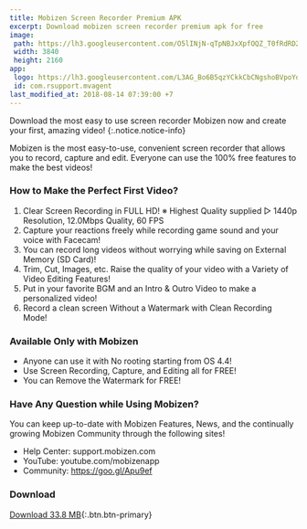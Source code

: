 ```yaml
---
title: Mobizen Screen Recorder Premium APK
excerpt: Download mobizen screen recorder premium apk for free
image:
 path: https://lh3.googleusercontent.com/O5lINjN-qTpNBJxXpfOQZ_T0fRdRD226a3ZHje7dCEQdqYwygnjGy-XOLwT4pEkYwcE=w3840-h2160-rw
 width: 3840
 height: 2160
app:
 logo: https://lh3.googleusercontent.com/L3AG_Bo6B5qzYCkkCbCNgshoBVpoYdLRRtNt1fQI_KCCgSUZVUxsyUcwY6cJjd7W8s4=s200-rw
 id: com.rsupport.mvagent
last_modified_at: 2018-08-14 07:39:00 +7
---
```


Download the most easy to use screen recorder Mobizen now and create your first, amazing video!
{:.notice.notice-info}

Mobizen is the most easy-to-use, convenient screen recorder that allows you to record, capture and edit. 
Everyone can use the 100% free features to make the best videos!

### How to Make the Perfect First Video?


1. Clear Screen Recording in FULL HD!
※ Highest Quality supplied ▷ 1440p Resolution, 12.0Mbps Quality, 60 FPS
2. Capture your reactions freely while recording game sound and your voice with Facecam!
3. You can record long videos without worrying while saving on External Memory (SD Card)!
4. Trim, Cut, Images, etc. Raise the quality of your video with a Variety of Video Editing Features!
5. Put in your favorite BGM and an Intro & Outro Video to make a personalized video!
6. Record a clean screen Without a Watermark with Clean Recording Mode!

### Available Only with Mobizen


- Anyone can use it with No rooting starting from OS 4.4!
- Use Screen Recording, Capture, and Editing all for FREE!
- You can Remove the Watermark for FREE!

### Have Any Question while Using Mobizen?


You can keep up-to-date with Mobizen Features, News, and the continually growing Mobizen Community through the following sites!
- Help Center: support.mobizen.com
- YouTube: youtube.com/mobizenapp
- Community: https://goo.gl/Apu9ef

### Download

[Download 33.8 MB](/dl/mega?stat=Ready&hash=h1lDGZwD!cJbU22nlbFhIf45mDuVrTBaSjv-VVuZ2HeRRxAkD344){:.btn.btn-primary}
